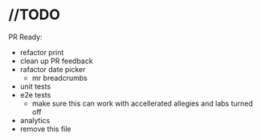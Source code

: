 # //TODO

PR Ready:

- refactor print
- clean up PR feedback
- rafactor date picker
  - mr breadcrumbs
- unit tests
- e2e tests
  - make sure this can work with accellerated allegies and labs turned off
- analytics
- remove this file
